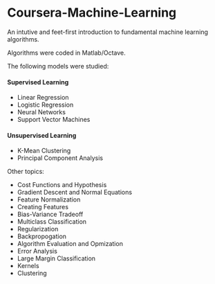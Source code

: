 # Coursera-Machine-Learning
An intutive and feet-first introduction to fundamental machine learning algorithms. 

Algorithms were coded in Matlab/Octave.

The following models were studied:
#### Supervised Learning
* Linear Regression
* Logistic Regression
* Neural Networks
* Support Vector Machines

#### Unsupervised Learning
* K-Mean Clustering
* Principal Component Analysis

Other topics:
* Cost Functions and Hypothesis
* Gradient Descent and Normal Equations
* Feature Normalization
* Creating Features
* Bias-Variance Tradeoff
* Multiclass Classification
* Regularization
* Backpropogation
* Algorithm Evaluation and Opmization
* Error Analysis
* Large Margin Classification
* Kernels
* Clustering
